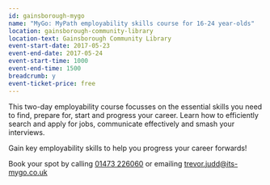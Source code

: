 ```yaml
---
id: gainsborough-mygo
name: "MyGo: MyPath employability skills course for 16-24 year-olds"
location: gainsborough-community-library
location-text: Gainsborough Community Library
event-start-date: 2017-05-23
event-end-date: 2017-05-24
event-start-time: 1000
event-end-time: 1500
breadcrumb: y
event-ticket-price: free
---
```


This two-day employability course focusses on the essential skills you need to find, prepare for, start and progress your career. Learn how to efficiently search and apply for jobs, communicate effectively and smash your interviews.

Gain key employability skills to help you progress your career forwards!

Book your spot by calling [01473 226060](tel:01473226060) or emailing trevor.judd@its-mygo.co.uk
